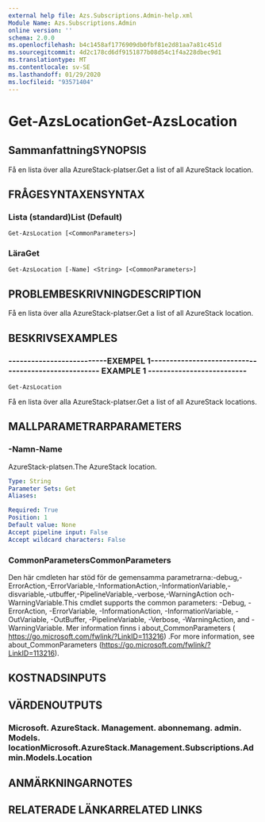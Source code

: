 ```yaml
---
external help file: Azs.Subscriptions.Admin-help.xml
Module Name: Azs.Subscriptions.Admin
online version: ''
schema: 2.0.0
ms.openlocfilehash: b4c1458af1776909db0fbf81e2d81aa7a81c451d
ms.sourcegitcommit: 4d2c178cd6df9151877b08d54c1f4a228dbec9d1
ms.translationtype: MT
ms.contentlocale: sv-SE
ms.lasthandoff: 01/29/2020
ms.locfileid: "93571404"
---
```

# <span data-ttu-id="73559-101">Get-AzsLocation</span><span class="sxs-lookup"><span data-stu-id="73559-101">Get-AzsLocation</span></span>

## <span data-ttu-id="73559-102">Sammanfattning</span><span class="sxs-lookup"><span data-stu-id="73559-102">SYNOPSIS</span></span>
<span data-ttu-id="73559-103">Få en lista över alla AzureStack-platser.</span><span class="sxs-lookup"><span data-stu-id="73559-103">Get a list of all AzureStack location.</span></span>

## <span data-ttu-id="73559-104">FRÅGESYNTAXEN</span><span class="sxs-lookup"><span data-stu-id="73559-104">SYNTAX</span></span>

### <span data-ttu-id="73559-105">Lista (standard)</span><span class="sxs-lookup"><span data-stu-id="73559-105">List (Default)</span></span>
```
Get-AzsLocation [<CommonParameters>]
```

### <span data-ttu-id="73559-106">Lära</span><span class="sxs-lookup"><span data-stu-id="73559-106">Get</span></span>
```
Get-AzsLocation [-Name] <String> [<CommonParameters>]
```

## <span data-ttu-id="73559-107">PROBLEMBESKRIVNING</span><span class="sxs-lookup"><span data-stu-id="73559-107">DESCRIPTION</span></span>
<span data-ttu-id="73559-108">Få en lista över alla AzureStack-platser.</span><span class="sxs-lookup"><span data-stu-id="73559-108">Get a list of all AzureStack location.</span></span>

## <span data-ttu-id="73559-109">BESKRIVS</span><span class="sxs-lookup"><span data-stu-id="73559-109">EXAMPLES</span></span>

### <span data-ttu-id="73559-110">--------------------------EXEMPEL 1--------------------------</span><span class="sxs-lookup"><span data-stu-id="73559-110">-------------------------- EXAMPLE 1 --------------------------</span></span>
```
Get-AzsLocation
```

<span data-ttu-id="73559-111">Få en lista över alla AzureStack-platser.</span><span class="sxs-lookup"><span data-stu-id="73559-111">Get a list of all AzureStack locations.</span></span>

## <span data-ttu-id="73559-112">MALLPARAMETRAR</span><span class="sxs-lookup"><span data-stu-id="73559-112">PARAMETERS</span></span>

### <span data-ttu-id="73559-113">-Namn</span><span class="sxs-lookup"><span data-stu-id="73559-113">-Name</span></span>
<span data-ttu-id="73559-114">AzureStack-platsen.</span><span class="sxs-lookup"><span data-stu-id="73559-114">The AzureStack location.</span></span>

```yaml
Type: String
Parameter Sets: Get
Aliases: 

Required: True
Position: 1
Default value: None
Accept pipeline input: False
Accept wildcard characters: False
```

### <span data-ttu-id="73559-115">CommonParameters</span><span class="sxs-lookup"><span data-stu-id="73559-115">CommonParameters</span></span>
<span data-ttu-id="73559-116">Den här cmdleten har stöd för de gemensamma parametrarna:-debug,-ErrorAction,-ErrorVariable,-InformationAction,-InformationVariable,-disvariable,-utbuffer,-PipelineVariable,-verbose,-WarningAction och-WarningVariable.</span><span class="sxs-lookup"><span data-stu-id="73559-116">This cmdlet supports the common parameters: -Debug, -ErrorAction, -ErrorVariable, -InformationAction, -InformationVariable, -OutVariable, -OutBuffer, -PipelineVariable, -Verbose, -WarningAction, and -WarningVariable.</span></span> <span data-ttu-id="73559-117">Mer information finns i about_CommonParameters ( https://go.microsoft.com/fwlink/?LinkID=113216) .</span><span class="sxs-lookup"><span data-stu-id="73559-117">For more information, see about_CommonParameters (https://go.microsoft.com/fwlink/?LinkID=113216).</span></span>

## <span data-ttu-id="73559-118">KOSTNADS</span><span class="sxs-lookup"><span data-stu-id="73559-118">INPUTS</span></span>

## <span data-ttu-id="73559-119">VÄRDEN</span><span class="sxs-lookup"><span data-stu-id="73559-119">OUTPUTS</span></span>

### <span data-ttu-id="73559-120">Microsoft. AzureStack. Management. abonnemang. admin. Models. location</span><span class="sxs-lookup"><span data-stu-id="73559-120">Microsoft.AzureStack.Management.Subscriptions.Admin.Models.Location</span></span>

## <span data-ttu-id="73559-121">ANMÄRKNINGAR</span><span class="sxs-lookup"><span data-stu-id="73559-121">NOTES</span></span>

## <span data-ttu-id="73559-122">RELATERADE LÄNKAR</span><span class="sxs-lookup"><span data-stu-id="73559-122">RELATED LINKS</span></span>

